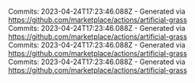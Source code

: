 Commits: 2023-04-24T17:23:46.088Z - Generated via https://github.com/marketplace/actions/artificial-grass
<br>
Commits: 2023-04-24T17:23:46.088Z - Generated via https://github.com/marketplace/actions/artificial-grass
<br>
Commits: 2023-04-24T17:23:46.088Z - Generated via https://github.com/marketplace/actions/artificial-grass
<br>
Commits: 2023-04-24T17:23:46.088Z - Generated via https://github.com/marketplace/actions/artificial-grass
<br>
